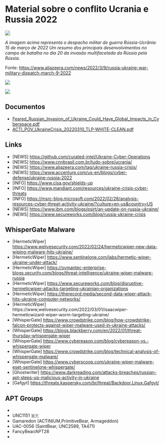# Material sobre o conflito Ucrania e Russia 2022
![](https://user-images.githubusercontent.com/16530643/158698961-1bb76daf-8bc7-4991-b56e-0aefff097757.png)

*A imagem acima representa o despacho militar de guerra Rússia-Ucrânia: 15 de março de 2022
Um resumo dos principais desenvolvimentos no campo de batalha no dia 20 da invasão multifacetada da Rússia pela Rússia.*

Fonte: https://www.aljazeera.com/news/2022/3/9/russia-ukraine-war-military-dispatch-march-9-2022

![](https://github.com/curated-intel/Ukraine-Cyber-Operations/raw/main/UkraineTimelineUpdated.png)

![](https://github.com/curated-intel/Ukraine-Cyber-Operations/raw/main/Russia-Ukraine%20Cyberwar.png)



## Documentos

- [Feared_Russian_Invasion_of_Ukraine_Could_Have_Global_Impacts_in_Cyberspace.pdf](https://github.com/danieldonda/Cyber-Threat-Intelligence/blob/main/ukraine-russia/Feared_Russian_Invasion_of_Ukraine_Could_Have_Global_Impacts_in_Cyberspace.pdf)
- [ACTI_POV_UkraineCrisis_20220310_TLP-WHITE-CLEAN.pdf](https://github.com/danieldonda/Cyber-Threat-Intelligence/blob/main/ukraine-russia/ACTI_POV_UkraineCrisis_20220310_TLP-WHITE-CLEAN.pdf)

## Links
- [NEWS] https://github.com/curated-intel/Ukraine-Cyber-Operations
- [NEWS] https://www.cnnbrasil.com.br/tudo-sobre/ucrania/
- [NEWS] https://www.aljazeera.com/tag/ukraine-russia-crisis/
- [NEWS] https://www.accenture.com/us-en/blogs/cyber-defense/ukraine-russia-2022
- [INFO] https://www.cisa.gov/shields-up 
- [INFO] https://www.mandiant.com/resources/ukraine-crisis-cyber-threats
- [INFO] https://msrc-blog.microsoft.com/2022/02/28/analysis-resources-cyber-threat-activity-ukraine/?culture=en-us&country=US
- [NEWS] https://www.ibm.com/blogs/psirt/an-update-on-russia-ukraine/ 
- [NEWS] https://www.secureworks.com/blog/russia-ukraine-crisis

##  WhisperGate Malware
- [HermeticWiper] https://www.welivesecurity.com/2022/02/24/hermeticwiper-new-data-wiping-malware-hits-ukraine/
- [HermeticWiper] https://www.sentinelone.com/labs/hermetic-wiper-ukraine-under-attack/
- [HermeticWiper] https://symantec-enterprise-blogs.security.com/blogs/threat-intelligence/ukraine-wiper-malware-russia 
- [HermeticWiper] https://www.secureworks.com/blog/disruptive-hermeticwiper-attacks-targeting-ukrainian-organizations
- [HermeticWiper] https://therecord.media/second-data-wiper-attack-hits-ukraine-computer-networks/
- [HermeticWiper] https://www,welivesecurity.com/2022/03/01/isaacwiper-hermeticwizard-wiper-worm-targeting-ukraine/
- [WhisperGate] https://www.crowdstrike.com/blog/how-crowdstrike-falcon-protects-against-wiper-malware-used-in-ukraine-attacks/
- [WhisperGate] https://blogs.blackberry.com/en/2022/01/threat-thursday-whispergate-wiper
- [WhisperGate] https://www.cybereason.com/blog/cybereason-vs.-whispergate-wiper
- [WhisperGate] https://www.crowdstrike.com/blog/technical-analysis-of-whispergate-malware/
- [WhisperGate] https://www.cyberscoop.com/ukraine-wiper-malware-eset-sentinelone-whispergate/
- [Ghostwriter] https://www.darkreading.com/attacks-breaches/russian-apt-steps-up-malicious-activity-in-ukraine
- [Gafgyt]  https://threats.kaspersky.com/br/threat/Backdoor.Linux.Gafgyt/

## APT Groups
- 
- UNC1151 :belarus:
- Gamaredon (ACTINIUM,PrimitiveBear, Armageddon)
- UAC-0056 (SaintBear, UNC2589, TA471)
- FancyBear/APT28
- 

